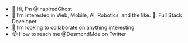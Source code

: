 - 👋 Hi, I’m @InspiredGhost
- 👀 I’m interested in Web, Mobile, AI, Robotics, and the like. 
🌱: Full Stack Developer
- 💞️ I’m looking to collaborate on anything interesting
- 📫 How to reach me @DesmondMde on Twitter

<!---
InspiredGhost/InspiredGhost is a ✨ special ✨ repository because its `README.md` (this file) appears on your GitHub profile.
You can click the Preview link to take a look at your changes.
--->
